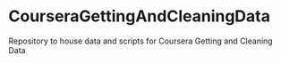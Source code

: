 # CourseraGettingAndCleaningData
Repository to house data and scripts for Coursera Getting and Cleaning Data
